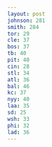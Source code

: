 ```yaml
---
layout: post
johnson: 281
smith: 284
tor: 29
cle: 37
bos: 37
tb: 40
pit: 40
cin: 28
stl: 34
atl: 36
bal: 46
kc: 37
nyy: 40
laa: 35
sd: 25
wsh: 33
phi: 32
lad: 36
---
```

